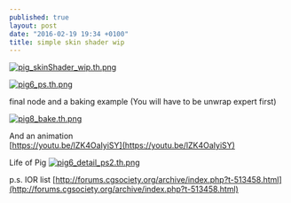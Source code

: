 ```yaml
---
published: true
layout: post
date: "2016-02-19 19:34 +0100"
title: simple skin shader wip
---
```




[![pig_skinShader_wip.th.png](https://cdn.scrot.moe/images/2016/02/19/pig_skinShader_wip.th.png)](https://cdn.scrot.moe/images/2016/02/19/pig_skinShader_wip.png)

[![pig6_ps.th.png](https://cdn.scrot.moe/images/2016/02/22/pig6_ps.th.png)](https://cdn.scrot.moe/images/2016/02/22/pig6_ps.png)

final node and a baking example (You will have to be unwrap expert first)

[![pig8_bake.th.png](https://cdn.scrot.moe/images/2016/02/23/pig8_bake.th.png)](https://cdn.scrot.moe/images/2016/02/23/pig8_bake.png)

And an animation  
[https://youtu.be/lZK4OaIyiSY](https://youtu.be/lZK4OaIyiSY)

Life of Pig
[![pig6_detail_ps2.th.png](https://cdn.scrot.moe/images/2016/02/26/pig6_detail_ps2.th.png)](https://cdn.scrot.moe/images/2016/02/26/pig6_detail_ps2.png)

p.s. IOR list
[http://forums.cgsociety.org/archive/index.php?t-513458.html](http://forums.cgsociety.org/archive/index.php?t-513458.html)
